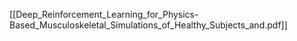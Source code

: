 [[Deep_Reinforcement_Learning_for_Physics-Based_Musculoskeletal_Simulations_of_Healthy_Subjects_and.pdf]]
